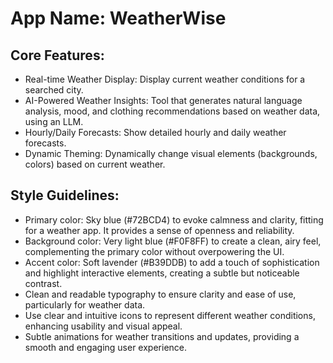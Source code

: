 # **App Name**: WeatherWise

## Core Features:

- Real-time Weather Display: Display current weather conditions for a searched city.
- AI-Powered Weather Insights: Tool that generates natural language analysis, mood, and clothing recommendations based on weather data, using an LLM.
- Hourly/Daily Forecasts: Show detailed hourly and daily weather forecasts.
- Dynamic Theming: Dynamically change visual elements (backgrounds, colors) based on current weather.

## Style Guidelines:

- Primary color: Sky blue (#72BCD4) to evoke calmness and clarity, fitting for a weather app. It provides a sense of openness and reliability.
- Background color: Very light blue (#F0F8FF) to create a clean, airy feel, complementing the primary color without overpowering the UI.
- Accent color: Soft lavender (#B39DDB) to add a touch of sophistication and highlight interactive elements, creating a subtle but noticeable contrast.
- Clean and readable typography to ensure clarity and ease of use, particularly for weather data.
- Use clear and intuitive icons to represent different weather conditions, enhancing usability and visual appeal.
- Subtle animations for weather transitions and updates, providing a smooth and engaging user experience.